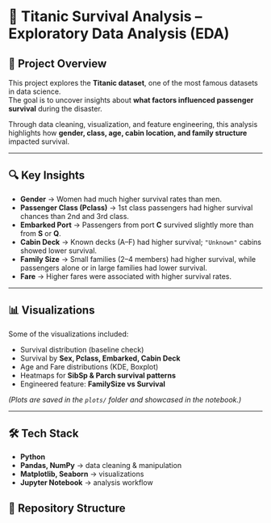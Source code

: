 # 🚢 Titanic Survival Analysis – Exploratory Data Analysis (EDA)
## 📌 Project Overview
This project explores the **Titanic dataset**, one of the most famous datasets in data science.  
The goal is to uncover insights about **what factors influenced passenger survival** during the disaster.  

Through data cleaning, visualization, and feature engineering, this analysis highlights how **gender, class, age, cabin location, and family structure** impacted survival.

---

## 🔍 Key Insights
- **Gender** → Women had much higher survival rates than men.  
- **Passenger Class (Pclass)** → 1st class passengers had higher survival chances than 2nd and 3rd class.  
- **Embarked Port** → Passengers from port **C** survived slightly more than from **S** or **Q**.  
- **Cabin Deck** → Known decks (A–F) had higher survival; `"Unknown"` cabins showed lower survival.  
- **Family Size** → Small families (2–4 members) had higher survival, while passengers alone or in large families had lower survival.  
- **Fare** → Higher fares were associated with higher survival rates.  

---

## 📊 Visualizations
Some of the visualizations included:
- Survival distribution (baseline check)  
- Survival by **Sex, Pclass, Embarked, Cabin Deck**  
- Age and Fare distributions (KDE, Boxplot)  
- Heatmaps for **SibSp & Parch survival patterns**  
- Engineered feature: **FamilySize vs Survival**  

*(Plots are saved in the `plots/` folder and showcased in the notebook.)*

---

## 🛠️ Tech Stack
- **Python**  
- **Pandas, NumPy** → data cleaning & manipulation  
- **Matplotlib, Seaborn** → visualizations  
- **Jupyter Notebook** → analysis workflow

## 📂 Repository Structure
